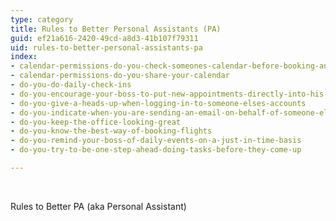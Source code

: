 ```yaml
---
type: category
title: Rules to Better Personal Assistants (PA)
guid: ef21a616-2420-49cd-a8d3-41b107f79311
uid: rules-to-better-personal-assistants-pa
index:
- calendar-permissions-do-you-check-someones-calendar-before-booking-an-appointment
- calendar-permissions-do-you-share-your-calendar
- do-you-do-daily-check-ins
- do-you-encourage-your-boss-to-put-new-appointments-directly-into-his-phone
- do-you-give-a-heads-up-when-logging-in-to-someone-elses-accounts
- do-you-indicate-when-you-are-sending-an-email-on-behalf-of-someone-else
- do-you-keep-the-office-looking-great
- do-you-know-the-best-way-of-booking-flights
- do-you-remind-your-boss-of-daily-events-on-a-just-in-time-basis
- do-you-try-to-be-one-step-ahead-doing-tasks-before-they-come-up

---
```

<p>​​<br></p>
Rules to Better PA (aka Personal Assistant)

